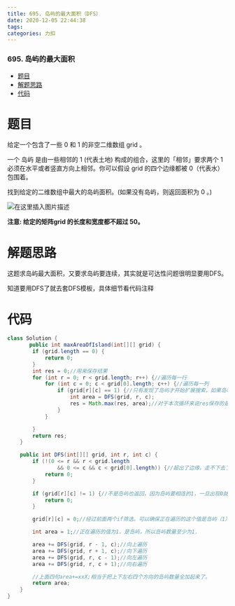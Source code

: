 ```yaml
---
title: 695. 岛屿的最大面积（DFS）
date: 2020-12-05 22:44:38
tags: 
categories: 力扣
---
```


<!--more-->

### 695\. 岛屿的最大面积

- [题目](#_3)
- [解题思路](#_17)
- [代码](#_23)

# 题目

给定一个包含了一些 0 和 1 的非空二维数组 grid 。

一个 岛屿 是由一些相邻的 1 \(代表土地\) 构成的组合，这里的「相邻」要求两个 1 必须在水平或者竖直方向上相邻。你可以假设 grid 的四个边缘都被 0（代表水）包围着。

找到给定的二维数组中最大的岛屿面积。\(如果没有岛屿，则返回面积为 0 。\)

![在这里插入图片描述](https://img-blog.csdnimg.cn/20201205224319886.png?x-oss-process=image/watermark,type_ZmFuZ3poZW5naGVpdGk,shadow_10,text_aHR0cHM6Ly9ibG9nLmNzZG4ubmV0L3FxXzIxMDQwNTU5,size_16,color_FFFFFF,t_70)

**注意: 给定的矩阵grid 的长度和宽度都不超过 50。**

# 解题思路

这题求岛屿最大面积，又要求岛屿要连续，其实就是可达性问题很明显要用DFS。

知道要用DFS了就去套DFS模板，具体细节看代码注释

# 代码

```java
class Solution {
       public int maxAreaOfIsland(int[][] grid) {
        if (grid.length == 0) {
            return 0;
        }
        int res = 0;//用来保存结果
        for (int r = 0; r < grid.length; r++) {//遍历每一行
            for (int c = 0; c < grid[0].length; c++) {//遍历每一列
                if (grid[r][c] == 1) {//只有发现了岛屿才开始扩展搜索，如果岛屿都没有发现，那就没有展开的必要
                    int area = DFS(grid, r, c);
                    res = Math.max(res, area);//对于本次循环来说res保存的是之前循环找到的最大岛屿数量，area是这一次找到的岛屿数量，  比较二者将最大的赋值给res，可以保证res一直是最大岛屿数量
                }
            }

        }
        return res;
    }

    public int DFS(int[][] grid, int r, int c) {
        if (!(0 <= r && r < grid.length
                && 0 <= c && c < grid[0].length)) {//超出了边缘，走不下去了
            return 0;
        }

        if (grid[r][c] != 1) {//不是岛屿也返回，因为岛屿要相连的1，一旦出现0就要返回
            return 0;
        }

        grid[r][c] = 0;//经过前面两个if筛选。可以确保正在遍历的这个值是岛屿（1），遍历过后为了避免再次遍历，就将它变成0，简称“沉岛”。【还可以建一个集合Visited用来保存遍历过的岛屿，但是这题没有要求不能修改原数组，为了节省空间我们就直接修改原数组为0】

        int area = 1;//正在遍历的值为1，是岛屿，所以岛屿数量至少为1.

        area += DFS(grid, r - 1, c);//向上遍历
        area += DFS(grid, r + 1, c);//向下遍历
        area += DFS(grid, r, c - 1);//向左遍历
        area += DFS(grid, r, c + 1);//向右遍历

        //上面四句area+=xxX;相当于把上下左右四个方向的岛屿数量全加起来了。
        return area;
    }
}
```